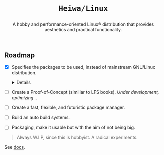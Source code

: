 # <p align="center">`Heiwa/Linux`</p>
<p align="center">A hobby and performance-oriented Linux® distribution that provides aesthetics and practical functionality.</p>

<br>

## Roadmap <img alt="" align="right" src="https://badges.pufler.dev/visits/heiwalinux/heiwa?style=flat-square&label=&color=000000&logo=GitHub&logoColor=white&labelColor=373e4d"/>
- [x] Specifies the packages to be used, instead of mainstream GNU/Linux distribution.

  <details>
  <summary>Details</summary>
  
    > |  ?  | Kernel and Userspace                               | Packages                  | Extended Description          |
    > |:---:|----------------------------------------------------|:-------------------------:|-------------------------------|
    > |  ✓  | Low-level Standard Libraries and Toolchain         | Clang/LLVM                | Pure, Fast, and Modern.       |
    > |  ✓  | Linux Kernel Patchset                              | Xanmod                    | CacULE CPU Scheduler          |
    > |  ✓  | C Runtime Library                                  | musl                      | Clean, but not fast as Glibc. |
    > |  ✓  | Build System Tools                                 | GNU                       | Most packages depend.         |
    > |  ✓  | Native Language Support                            | Gettext-tiny              | Stub of bloated GNU Gettext.  |
    > |  ✓  | Secure Socket Layer Library                        | OpenSSL                   | Full-featured and Robust.     |
    > |  ✓  | Curses (terminal control) Library                  | NetBSD Curses             | Smaller than GNU Ncurses.     |
    > |  ✓  | Command Line Interpreter or Shell                  | GNU Bash                  | Best implementation.          |
    > |  ✓  | Line-editing and History-capabilities Library      | GNU Readline              | Best implementation.          |
    > |  ✓  | Deflate or Inflate Algorithm Compression Library   | Zlib-ng                   | Next generation.              |
    > |  ✓  | Unified Interface for Querying Installed Libraries | Pkgconf                   | No circular dependencies.     |
    > |  ✓  | Gzip Data Compressor and Decompressor              | Pigz                      | Parallel support.             |
    > |  ✓  | Mostly Userspace Utility Programs                  | Toybox                    | No circular dependencies.     |
  
  </details>

- [ ] Create a Proof-of-Concept (similiar to LFS books). *Under development, optimizing ..*
- [ ] Create a fast, flexible, and futuristic package manager.
- [ ] Build an auto build systems.
- [ ] Packaging, make it usable but with the aim of not being big.
> Always W.I.P, since this is hobbyist. A radical experiments.

See [docs](./docs).

